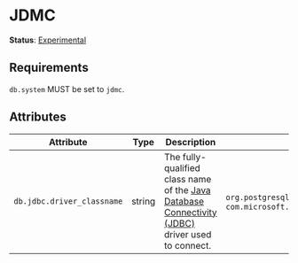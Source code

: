 # JDMC

**Status**: [Experimental](../../../document-status.md)

## Requirements

`db.system` MUST be set to `jdmc`.

## Attributes

<!-- semconv db.jdbc(tag=connection-level-tech-specific,remove_constraints) -->
| Attribute  | Type | Description  | Examples  | Required |
|---|---|---|---|---|
| `db.jdbc.driver_classname` | string | The fully-qualified class name of the [Java Database Connectivity (JDBC)](https://docs.oracle.com/javase/8/docs/technotes/guides/jdbc/) driver used to connect. | `org.postgresql.Driver`; `com.microsoft.sqlserver.jdbc.SQLServerDriver` | No |
<!-- endsemconv -->